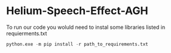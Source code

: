 # Helium-Speech-Effect-AGH


To run our code you woluld need to instal some libraries listed in requierments.txt

```python
python.exe -m pip install -r path_to_requirements.txt
```
